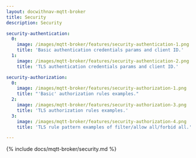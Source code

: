 ```yaml
---
layout: docwithnav-mqtt-broker
title: Security
description: Security

security-authentication:
  0:
    image: /images/mqtt-broker/features/security-authentication-1.png
    title: 'Basic authentication credentials params and client ID.'
  1:
    image: /images/mqtt-broker/features/security-authentication-2.png
    title: 'TLS authentication credentials params and client ID.'  

security-authorization:
  0:
    image: /images/mqtt-broker/features/security-authorization-1.png
    title: "'Basic' authorization rules examples."
  2:
    image: /images/mqtt-broker/features/security-authorization-3.png
    title: 'TLS authorization rules examples.'
  3:
    image: /images/mqtt-broker/features/security-authorization-4.png
    title: 'TLS rule pattern examples of filter/allow all/forbid all.'

---
```


{% include docs/mqtt-broker/security.md %}
